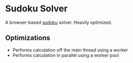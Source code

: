 # Sudoku Solver

A browser-based [sudoku](https://en.wikipedia.org/wiki/Sudoku) solver. Heavily optimized.

## Optimizations

- Performs calculation off the main thread using a worker
- Performs calculation in parallel using a worker pool
